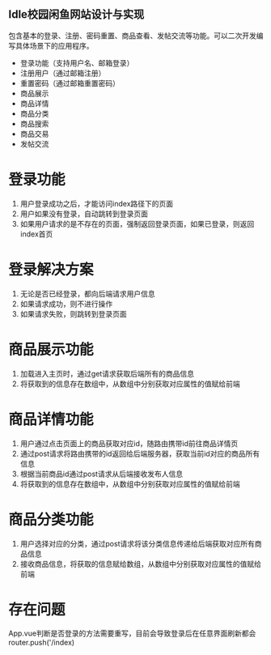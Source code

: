 ## Idle校园闲鱼网站设计与实现
包含基本的登录、注册、密码重置、商品查看、发帖交流等功能。可以二次开发编写具体场景下的应用程序。

* 登录功能（支持用户名、邮箱登录）
* 注册用户（通过邮箱注册）
* 重置密码（通过邮箱重置密码）
* 商品展示
* 商品详情
* 商品分类
* 商品搜索
* 商品交易
* 发帖交流

# 登录功能

1. 用户登录成功之后，才能访问index路径下的页面
2. 用户如果没有登录，自动跳转到登录页面
3. 如果用户请求的是不存在的页面，强制返回登录页面，如果已登录，则返回index首页

# 登录解决方案

1. 无论是否已经登录，都向后端请求用户信息
2. 如果请求成功，则不进行操作
3. 如果请求失败，则跳转到登录页面

# 商品展示功能

1. 加载进入主页时，通过get请求获取后端所有的商品信息
2. 将获取到的信息存在数组中，从数组中分别获取对应属性的值赋给前端


# 商品详情功能

1. 用户通过点击页面上的商品获取对应id，随路由携带id前往商品详情页
2. 通过post请求将路由携带的id返回给后端服务器，获取当前id对应的商品所有信息
3. 根据当前商品id通过post请求从后端接收发布人信息
4. 将获取到的信息存在数组中，从数组中分别获取对应属性的值赋给前端

# 商品分类功能

1. 用户选择对应的分类，通过post请求将该分类信息传递给后端获取对应所有商品信息
2. 接收商品信息，将获取的信息赋给数组，从数组中分别获取对应属性的值赋给前端

# 存在问题
App.vue判断是否登录的方法需要重写，目前会导致登录后在任意界面刷新都会router.push('/index)

​    